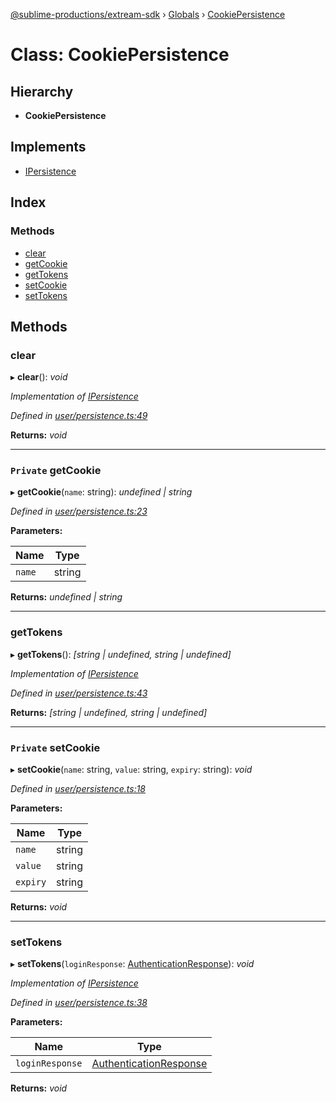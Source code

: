 [@sublime-productions/extream-sdk](../README.md) › [Globals](../globals.md) › [CookiePersistence](cookiepersistence.md)

# Class: CookiePersistence

## Hierarchy

* **CookiePersistence**

## Implements

* [IPersistence](../interfaces/ipersistence.md)

## Index

### Methods

* [clear](cookiepersistence.md#clear)
* [getCookie](cookiepersistence.md#private-getcookie)
* [getTokens](cookiepersistence.md#gettokens)
* [setCookie](cookiepersistence.md#private-setcookie)
* [setTokens](cookiepersistence.md#settokens)

## Methods

###  clear

▸ **clear**(): *void*

*Implementation of [IPersistence](../interfaces/ipersistence.md)*

*Defined in [user/persistence.ts:49](https://github.com/Extream-SaaS/ex-sdk/blob/ed34b16/src/user/persistence.ts#L49)*

**Returns:** *void*

___

### `Private` getCookie

▸ **getCookie**(`name`: string): *undefined | string*

*Defined in [user/persistence.ts:23](https://github.com/Extream-SaaS/ex-sdk/blob/ed34b16/src/user/persistence.ts#L23)*

**Parameters:**

Name | Type |
------ | ------ |
`name` | string |

**Returns:** *undefined | string*

___

###  getTokens

▸ **getTokens**(): *[string | undefined, string | undefined]*

*Implementation of [IPersistence](../interfaces/ipersistence.md)*

*Defined in [user/persistence.ts:43](https://github.com/Extream-SaaS/ex-sdk/blob/ed34b16/src/user/persistence.ts#L43)*

**Returns:** *[string | undefined, string | undefined]*

___

### `Private` setCookie

▸ **setCookie**(`name`: string, `value`: string, `expiry`: string): *void*

*Defined in [user/persistence.ts:18](https://github.com/Extream-SaaS/ex-sdk/blob/ed34b16/src/user/persistence.ts#L18)*

**Parameters:**

Name | Type |
------ | ------ |
`name` | string |
`value` | string |
`expiry` | string |

**Returns:** *void*

___

###  setTokens

▸ **setTokens**(`loginResponse`: [AuthenticationResponse](../interfaces/authenticationresponse.md)): *void*

*Implementation of [IPersistence](../interfaces/ipersistence.md)*

*Defined in [user/persistence.ts:38](https://github.com/Extream-SaaS/ex-sdk/blob/ed34b16/src/user/persistence.ts#L38)*

**Parameters:**

Name | Type |
------ | ------ |
`loginResponse` | [AuthenticationResponse](../interfaces/authenticationresponse.md) |

**Returns:** *void*
